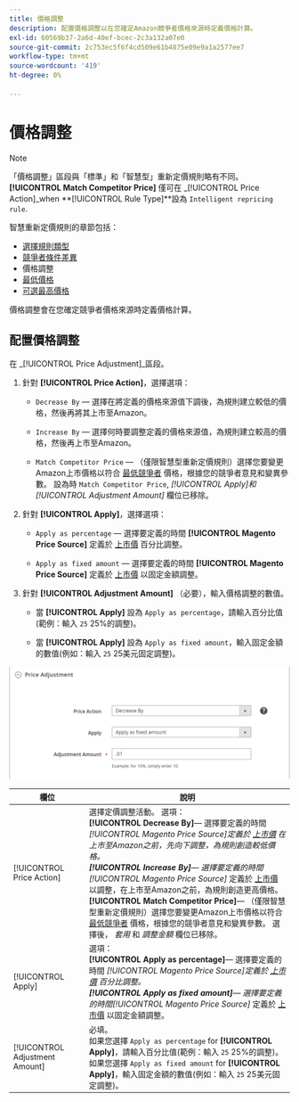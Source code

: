 ```yaml
---
title: 價格調整
description: 配置價格調整以在您確定Amazon競爭者價格來源時定義價格計算。
exl-id: 60569b37-2a6d-40ef-bcec-2c3a132a07e0
source-git-commit: 2c753ec5f6f4cd509e61b4875e09e9a1a2577ee7
workflow-type: tm+mt
source-wordcount: '419'
ht-degree: 0%

---
```


# 價格調整

>[!NOTE]
>
>「價格調整」區段與「標準」和「智慧型」重新定價規則略有不同。 **[!UICONTROL Match Competitor Price]** 僅可在 _[!UICONTROL Price Action]_when **[!UICONTROL Rule Type]**設為 `Intelligent repricing rule`.

智慧重新定價規則的章節包括：

- [選擇規則類型](./intelligent-repricing-rules.md)
- [競爭者條件差異](./competitor-conditional-variances.md)
- 價格調整
- [最低價格](./floor-price.md)
- [可選最高價格](./optional-ceiling-price.md)

價格調整會在您確定競爭者價格來源時定義價格計算。

## 配置價格調整

在 _[!UICONTROL Price Adjustment]_區段。

1. 針對 **[!UICONTROL Price Action]**，選擇選項：

   - `Decrease By`  — 選擇在將定義的價格來源值下調後，為規則建立較低的價格，然後再將其上市至Amazon。

   - `Increase By`  — 選擇何時要調整定義的價格來源值，為規則建立較高的價格，然後再上市至Amazon。

   - `Match Competitor Price`  — （僅限智慧型重新定價規則）選擇您要變更Amazon上市價格以符合 [最低競爭者](./lowest-competitor-pricing.md) 價格，根據您的競爭者意見和變異參數。 設為時 `Match Competitor Price`, _[!UICONTROL Apply]_和_[!UICONTROL Adjustment Amount]_ 欄位已移除。

1. 針對 **[!UICONTROL Apply]**，選擇選項：

   - `Apply as percentage`  — 選擇要定義的時間 **[!UICONTROL Magento Price Source]** 定義於 [上市價](./listing-price.md) 百分比調整。

   - `Apply as fixed amount`  — 選擇要定義的時間 **[!UICONTROL Magento Price Source]** 定義於 [上市價](./listing-price.md) 以固定金額調整。

1. 針對 **[!UICONTROL Adjustment Amount]** （必要），輸入價格調整的數值。

   - 當 **[!UICONTROL Apply]** 設為 `Apply as percentage`，請輸入百分比值(範例：輸入 `25` 25%的調整)。

   - 當 **[!UICONTROL Apply]** 設為 `Apply as fixed amount`，輸入固定金額的數值(例如：輸入 `25` 25美元固定調整)。

![智慧重新定價規則 — 價格調整](assets/amazon-price-adjustment.png)

| 欄位 | 說明 |
|---|---|
| [!UICONTROL Price Action] | 選擇定價調整活動。 選項：<br>**[!UICONTROL Decrease By]**— 選擇要定義的時間 _[!UICONTROL Magento Price Source]_定義於 [上市價](./listing-price.md) 在上市至Amazon之前，先向下調整，為規則創造較低價格。<br>**[!UICONTROL Increase By]**— 選擇要定義的時間_[!UICONTROL Magento Price Source]_ 定義於 [上市價](./listing-price.md) 以調整，在上市至Amazon之前，為規則創造更高價格。<br>**[!UICONTROL Match Competitor Price]**— （僅限智慧型重新定價規則）選擇您要變更Amazon上市價格以符合 [最低競爭者](./lowest-competitor-pricing.md) 價格，根據您的競爭者意見和變異參數。 選擇後， _套用_ 和 _調整金額_ 欄位已移除。 |
| [!UICONTROL Apply] | 選項：<br>**[!UICONTROL Apply as percentage]**— 選擇要定義的時間 _[!UICONTROL Magento Price Source]_定義於 [上市價](./listing-price.md) 百分比調整。<br>**[!UICONTROL Apply as fixed amount]**— 選擇要定義的時間_[!UICONTROL Magento Price Source]_ 定義於 [上市價](./listing-price.md) 以固定金額調整。 |
| [!UICONTROL Adjustment Amount] | 必填。<br>如果您選擇 `Apply as percentage` for **[!UICONTROL Apply]**，請輸入百分比值(範例：輸入 `25` 25%的調整)。<br>如果您選擇 `Apply as fixed amount` for **[!UICONTROL Apply]**，輸入固定金額的數值(例如：輸入 `25` 25美元固定調整)。 |
